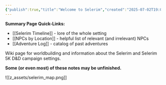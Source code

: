 ```yaml
---
{"publish":true,"title":"Welcome to Selerim","created":"2025-07-02T19:01:27.000-04:00","modified":"2025-08-21T10:12:54.000-04:00","published":"2025-08-21T10:12:54.000-04:00","cssclasses":""}
---
```



**Summary Page Quick-Links:**
- [[Selerim Timeline]] - lore of the whole setting
- [[NPCs by Location]] - helpful list of relevant (and irrelevant) NPCs
- [[Adventure Log]] - catalog of past adventures

Wiki page for worldbuilding and information about the Selerim and Selerim 5K D&D campaign settings.

**Some (or even most) of these notes may be unfinished.**

![[z_assets/selerim_map.png]]